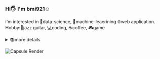 ### Hi🖐️ I'm bmi921☺️ 
i'm interested in 🧪data-science, 🤖machine-leaerining 🌐web application.
Hobby:🎸jazz guitar, 💻coding, ☕coffee, 🎮game
<details><summary>📚more details</summary>
  
✅ *2020/03～2025/03* **Ibaraki National College of Technology** (computer science)  
⬛ *2025/04～* **Tokyo University of Marine Science and Technology** (logistics engineering)  
⬛ *2025/08* internship OPTiM




</details>


![Capsule Render](https://capsule-render.vercel.app/api?type=waving&height=100&color=gradient&text=🏄&descAlign=50&descAlignY=50&fontAlign=50&fontAlignY=50&textBg=false&section=footer&reversal=true&fontSize=0&animation=twinkling&rotate=30&strokeWidth=1)
